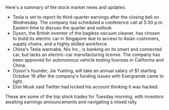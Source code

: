 Here's a summary of the stock market news and updates:

* Tesla is set to report its third-quarter earnings after the closing bell on Wednesday. The company has scheduled a conference call at 5:30 p.m. Eastern time to discuss the quarter and outlook.
* Dyson, the British inventor of the bagless vacuum cleaner, has chosen to build its electric car in Singapore due to access to Asian customers, supply chains, and a highly skilled workforce.
* China's Tesla wannabe, Nio Inc., is banking on its smart and connected car, but lacks an electric-car manufacturing license. The company has been approved for autonomous vehicle testing licenses in California and China.
* Dyson's founder, Jia Yueting, will take an annual salary of $1 starting October 16 after the company's funding issues with Evergrande came to light.
* Elon Musk said Twitter had locked his account thinking it was hacked.

These are some of the top stock trades for Tuesday morning, with investors awaiting earnings announcements and navigating a mixed rally.